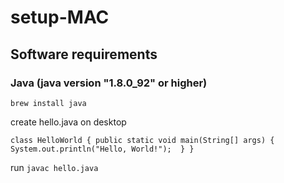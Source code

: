 # setup-MAC

## Software requirements

### Java (java version "1.8.0_92" or higher)

`brew install java`

create hello.java on desktop

`class HelloWorld {
    public static void main(String[] args) {
        System.out.println("Hello, World!"); 
    }
}`

run `javac hello.java`
